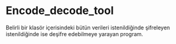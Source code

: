 # Encode_decode_tool
Belirli bir klasör içerisindeki bütün verileri istenildiğinde şifreleyen istenildiğinde ise deşifre edebilmeye yarayan program.
